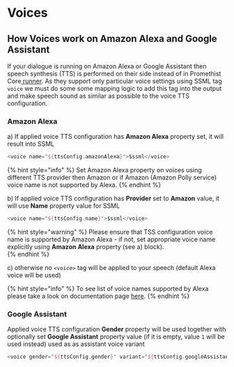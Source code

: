 # Voices



## How Voices work on Amazon Alexa and Google Assistant

If your dialogue is running on Amazon Alexa or Google Assistant then speech synthesis \(TTS\) is performed on their side instead of in Promethist Core[ runner](../../../core/core-services/runner.md). As they support only particular voice settings using SSML tag `voice`  we must do some some mapping logic to add this tag into the output and make speech sound as similar as possible to the voice TTS configuration. 

### Amazon Alexa

a\) If applied voice TTS configuration has **Amazon Alexa** property set, it will result into SSML 

```kotlin
<voice name="${ttsConfig.amazonAlexa}">$ssml</voice>
```

{% hint style="info" %}
Set Amazon Alexa property on voices using different TTS provider then Amazon or if Amazon \(Amazon Polly service\) voice name is not supported by Alexa.
{% endhint %}

b\) If applied voice TTS configuration has **Provider** set to **Amazon** value, it will use **Name** property value for SSML 

```kotlin
<voice name="${ttsConfig.name}">$ssml</voice>
```

{% hint style="warning" %}
Please ensure that TSS configuration voice name is supported by Amazon Alexa - if not, set appropriate voice name explicitly using **Amazon Alexa** property \(see a\) block\).  
{% endhint %}

c\) otherwise no `<voice>` tag will be applied to your speech \(default Alexa voice will be used\)

{% hint style="info" %}
To see list of voice names supported by Alexa please take a look on documentation page [here](https://developer.amazon.com/en-US/docs/alexa/custom-skills/speech-synthesis-markup-language-ssml-reference.html#voice).
{% endhint %}

### Google Assistant

Applied voice TTS configuration **Gender** property will be used together with optionally set **Google Assistant** property value \(if it is empty, value `1` will be used instead\) used as as assistant voice variant

```kotlin
<voice gender="${ttsConfig.gender}" variant="${ttsConfig.googleAssistant ?: 1}">$ssml</voice> 
```

